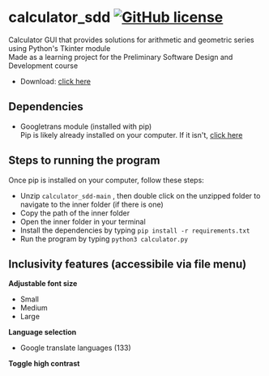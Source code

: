 # calculator_sdd [![GitHub license](https://img.shields.io/badge/license-MIT-blue.svg)](https://github.com/tomasvana10/calculator_sdd/main/LICENSE.md)
 Calculator GUI that provides solutions for arithmetic and geometric series using Python's Tkinter module<br>
 Made as a learning project for the Preliminary Software Design and Development course
 - Download: <a id="raw-url" href="https://github.com/tomasvana10/calculator_sdd/archive/refs/heads/main.zip">click here</a>

 ## Dependencies
 - Googletrans module (installed with pip)<br>
 Pip is likely already installed on your computer. If it isn't, <a id="raw-url" href="https://pip.pypa.io/en/stable/installation/">click here</a>
 
 ## Steps to running the program
 Once pip is installed on your computer, follow these steps:
 - Unzip `calculator_sdd-main` , then double click on the unzipped folder to navigate to the inner folder (if there is one)
 - Copy the path of the inner folder
 - Open the inner folder in your terminal
 - Install the dependencies by typing `pip install -r requirements.txt`
 - Run the program by typing `python3 calculator.py`
 
 
 ## Inclusivity features (accessibile via file menu)
**Adjustable font size**
 - Small
 - Medium
 - Large

**Language selection**
- Google translate languages (133)

**Toggle high contrast**
